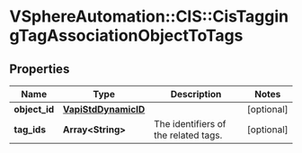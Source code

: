 # VSphereAutomation::CIS::CisTaggingTagAssociationObjectToTags

## Properties
Name | Type | Description | Notes
------------ | ------------- | ------------- | -------------
**object_id** | [**VapiStdDynamicID**](VapiStdDynamicID.md) |  | [optional] 
**tag_ids** | **Array&lt;String&gt;** | The identifiers of the related tags. | [optional] 



